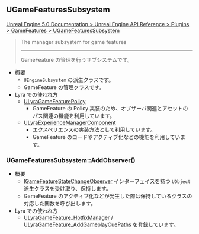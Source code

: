## UGameFeaturesSubsystem

[Unreal Engine 5.0 Documentation > Unreal Engine API Reference > Plugins > GameFeatures > UGameFeaturesSubsystem](https://docs.unrealengine.com/5.0/en-US/API/Plugins/GameFeatures/UGameFeaturesSubsystem/)

> The manager subsystem for game features  
> 
> ----
> GameFeature の管理を行うサブシステムです。

* 概要
	* `UEngineSubsystem` の派生クラスです。
	* GameFeature の管理クラスです。
* Lyra での使われ方
	* [ULyraGameFeaturePolicy]
		* GameFeature の Policy 実装のため、オブザーバ関連とアセットのパス関連の機能を利用しています。
	* [ULyraExperienceManagerComponent]
		* エクスペリエンスの実装方法として利用しています。
		* GameFeature のロードやアクティブ化などの機能を利用しています。

### UGameFeaturesSubsystem::AddObserver()

* 概要
	* [IGameFeatureStateChangeObserver] インターフェイスを持つ `UObject` 派生クラスを受け取り、保持します。
	* GameFeature のアクティブ化などが発生した際は保持しているクラスの対応した関数を呼び出します。
* Lyra での使われ方
	* [ULyraGameFeature_HotfixManager] / [ULyraGameFeature_AddGameplayCuePaths] を登録しています。


<!--- ページ内のリンク --->

<!--- 自前の画像へのリンク --->

<!--- generated --->
[ULyraExperienceManagerComponent]: ../../Lyra/Experience/ULyraExperienceManagerComponent.md#ulyraexperiencemanagercomponent
[ULyraGameFeaturePolicy]: ../../Lyra/GameFeature/ULyraGameFeaturePolicy.md#ulyragamefeaturepolicy
[ULyraGameFeature_AddGameplayCuePaths]: ../../Lyra/GameFeature/ULyraGameFeature_AddGameplayCuePaths.md#ulyragamefeature_addgameplaycuepaths
[ULyraGameFeature_HotfixManager]: ../../Lyra/GameFeature/ULyraGameFeature_HotfixManager.md#ulyragamefeature_hotfixmanager
[IGameFeatureStateChangeObserver]: ../../UE/GameFeature/IGameFeatureStateChangeObserver.md#igamefeaturestatechangeobserver
